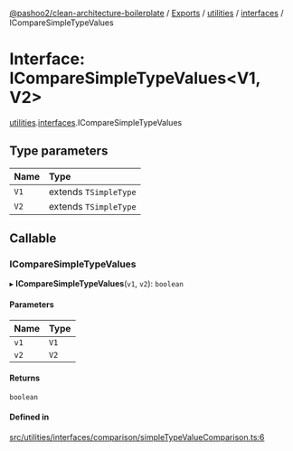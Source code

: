 [@pashoo2/clean-architecture-boilerplate](../README.md) / [Exports](../modules.md) / [utilities](../modules/utilities.md) / [interfaces](../modules/utilities.interfaces.md) / ICompareSimpleTypeValues

# Interface: ICompareSimpleTypeValues<V1, V2\>

[utilities](../modules/utilities.md).[interfaces](../modules/utilities.interfaces.md).ICompareSimpleTypeValues

## Type parameters

| Name | Type |
| :------ | :------ |
| `V1` | extends `TSimpleType` |
| `V2` | extends `TSimpleType` |

## Callable

### ICompareSimpleTypeValues

▸ **ICompareSimpleTypeValues**(`v1`, `v2`): `boolean`

#### Parameters

| Name | Type |
| :------ | :------ |
| `v1` | `V1` |
| `v2` | `V2` |

#### Returns

`boolean`

#### Defined in

[src/utilities/interfaces/comparison/simpleTypeValueComparison.ts:6](https://github.com/pashoo2/clean-architecture-boilerplate/blob/88f8e3d/src/utilities/interfaces/comparison/simpleTypeValueComparison.ts#L6)
